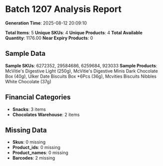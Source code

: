 # Batch 1207 Analysis Report

**Generation Time**: 2025-08-12 20:09:10

**Total Items**: 5
**Unique SKUs**: 4
**Unique Products**: 4
**Total Available Quantity**: 1176.00
**Near Expiry Products**: 0

## Sample Data
**Sample SKUs**: 6272352, 29584686, 6259684, 923033
**Sample Products**: McVitie's Digestive Light (250g), McVitie's Digestive Minis Dark Chocolate Box (40g), Ulker Date Biscuits Box *6Pcs (36g), Mcvities Biscuits Nibbles White Chocolate (37g)

## Financial Categories
- **Snacks**: 3 items
- **Chocolates Warehouse**: 2 items

## Missing Data
- **Skus**: 0 missing
- **Product_ids**: 0 missing
- **Product_names**: 0 missing
- **Barcodes**: 2 missing
